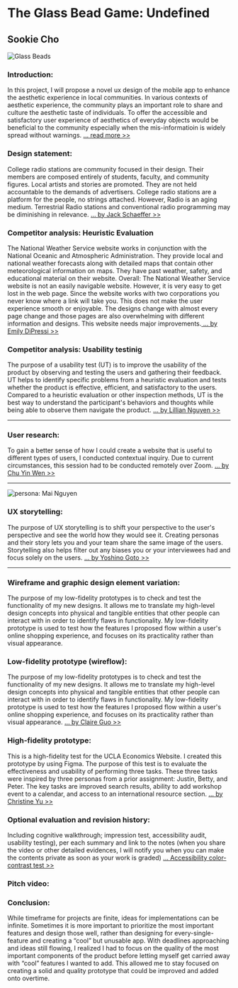 # The Glass Bead Game: Undefined
## Sookie Cho

![Glass Beads](https://images.unsplash.com/photo-1568288124606-f92f26a4502a?ixlib=rb-1.2.1&ixid=eyJhcHBfaWQiOjEyMDd9&auto=format&fit=crop&w=1950&q=80)

### Introduction: 
In this project, I will propose a novel ux design of the mobile app to enhance the aesthetic experience in local communities. In various contexts of aesthetic experience, the community plays an important role to share and culture the aesthetic taste of individuals. To offer the accessible and satisfactory user experience of aesthetics of everyday objects would be beneficial to the community especially when the mis-informatioin is widely spread without warnings. [... read more >> ](https://archive.org/details/MagisterLudi-TheGlassBeadGame-HermanHesse/mode/2up)

### Design statement: 
College radio stations are community focused in their design. Their members are composed entirely of students, faculty, and community figures. Local artists and stories are promoted. They are not held accountable to the demands of advertisers. College radio stations are a platform for the people, no strings attached. However, Radio is an aging medium. Terrestrial Radio stations and conventional radio programming may be diminishing in relevance. [ ... by Jack Schaeffer >> ](https://github.com/jschaefer619/DH150-Assignment02/blob/master/README.md)

### Competitor analysis: Heuristic Evaluation 
The National Weather Service website works in conjunction with the National Oceanic and Atmospheric Administration. They provide local and national weather forecasts along with detailed maps that contain other meteorological information on maps. They have past weather, safety, and educational material on their website. Overall: The National Weather Service website is not an easily navigable website. However, it is very easy to get lost in the web page. Since the website works with two corporations you never know where a link will take you. This does not make the user experience smooth or enjoyable. The designs change with almost every page change and those pages are also overwhelming with different information and designs. This website needs major improvements.[ ... by Emily DiPressi >> ](https://github.com/emdipressi/DH150-DiPressi)


### Competitor analysis: Usability testinig
The purpose of a usability test (UT) is to improve the usability of the product by observing and testing the users and gathering their feedback. UT helps to identify specific problems from a heuristic evaluation and tests whether the product is effective, efficient, and satisfactory to the users. Compared to a heuristic evaluation or other inspection methods, UT is the best way to understand the participant's behaviors and thoughts while being able to observe them navigate the product. [... by Lillian Nguyen >> ](https://github.com/lilliannguyen97/DH150/blob/master/Assignments/A02/README.md)

---

### User research:
To gain a better sense of how I could create a website that is useful to different types of users, I conducted contextual inquiry. Due to current circumstances, this session had to be conducted remotely over Zoom. [... by Chu Yin Wen >> ](https://github.com/yinyinwen/DH150-chuyin/blob/master/Assignments/assignment4.md)

---

![persona: Mai Nguyen](https://raw.githubusercontent.com/yoshinogoto/DH150-YoshinoGoto/master/Persona%201.png)

### UX storytelling:
The purpose of UX storytelling is to shift your perspective to the user's perspective and see the world how they would see it.
Creating personas and their story lets you and your team share the same image of the users.
Storytelling also helps filter out any biases you or your interviewees had and focus solely on the users. [... by Yoshino Goto >> ](https://github.com/yoshinogoto/DH150-YoshinoGoto/blob/master/Assignment05.md)

--- 
### Wireframe and graphic design element variation:
The purpose of my low-fidelity prototypes is to check and test the functionality of my new designs. It allows me to translate my high-level design concepts into physical and tangible entities that other people can interact with in order to identify flaws in functionality. My low-fidelity prototype is used to test how the features I proposed flow within a user's online shopping experience, and focuses on its practicality rather than visual appearance. 

### Low-fidelity prototype (wireflow):
The purpose of my low-fidelity prototypes is to check and test the functionality of my new designs. It allows me to translate my high-level design concepts into physical and tangible entities that other people can interact with in order to identify flaws in functionality. My low-fidelity prototype is used to test how the features I proposed flow within a user's online shopping experience, and focuses on its practicality rather than visual appearance. [... by Claire Guo >> ](https://github.com/claireg22/DH150-ASSIGNMENT06)


### High-fidelity prototype: 
This is a high-fidelity test for the UCLA Economics Website. I created this prototype by using Figma. The purpose of this test is to evaluate the effectiveness and usability of performing three tasks. These three tasks were inspired by three personas from a prior assignment: Justin, Betty, and Peter. The key tasks are improved search results, ability to add workshop event to a calendar, and access to an international resource section. [... by Christine Yu >> ](https://github.com/ruruchouu/DH150-Christine-Yu/blob/master/Assignment07/README.md)

### Optional evaluation and revision history: 
Including cognitive walkthrough; impression test, accessibility audit, usability testing), per each summary and link to the notes (when you share the video or other detailed evidences, I will notify you when you can make the contents private as soon as your work is graded) [... Accessibility color-contrast test >> ](https://ux-ui-design-lab.github.io/DH150-demo-2020W/assignment07/Audit_color_sookie.png)


### Pitch video: 

### Conclusion: 
While timeframe for projects are finite, ideas for implementations can be infinite. Sometimes it is more important to prioritize the most important features and design those well, rather than designing for every-single-feature and creating a “cool” but unusable app. With deadlines approaching and ideas still flowing, I realized I had to focus on the quality of the most important components of the product before letting myself get carried away with “cool” features I wanted to add. This allowed me to stay focused on creating a solid and quality prototype that could be improved and added onto overtime.

